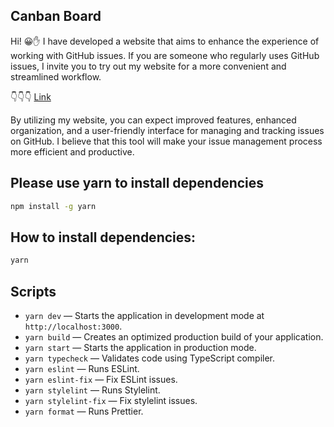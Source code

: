 ## Canban Board


Hi! 😀✋ I have developed a website that aims to enhance the experience of working with GitHub issues. If you are someone who regularly uses GitHub issues, I invite you to try out my website for a more convenient and streamlined workflow.

👇👇👇
[Link](https://canban-board.netlify.app)

By utilizing my website, you can expect improved features, enhanced organization, and a user-friendly interface for managing and tracking issues on GitHub. I believe that this tool will make your issue management process more efficient and productive.



## Please use yarn to install dependencies

```bash
npm install -g yarn
```

## How to install dependencies:

```bash
yarn
```

## Scripts

- `yarn dev` — Starts the application in development mode at `http://localhost:3000`.
- `yarn build` — Creates an optimized production build of your application.
- `yarn start` — Starts the application in production mode.
- `yarn typecheck` — Validates code using TypeScript compiler.
- `yarn eslint` — Runs ESLint.
- `yarn eslint-fix` — Fix ESLint issues.
- `yarn stylelint` — Runs Stylelint.
- `yarn stylelint-fix` — Fix stylelint issues.
- `yarn format` — Runs Prettier.
